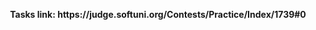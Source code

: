 <p align="center">
  <b>Tasks link: https://judge.softuni.org/Contests/Practice/Index/1739#0</b><br>
</p>
